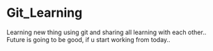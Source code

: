 # Git_Learning
Learning new thing using git and sharing all learning with each other..
Future is going to be good, if u start working from today..
